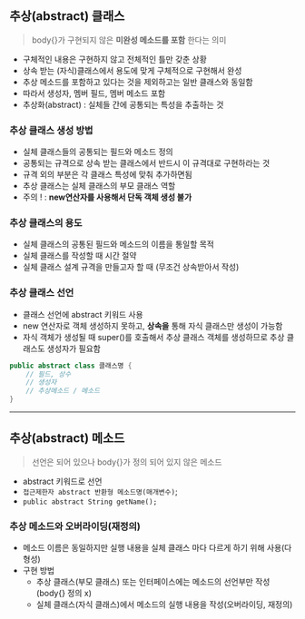 
## 추상(abstract) 클래스

> body{}가 구현되지 않은 **미완성 메소드를 포함** 한다는 의미

- 구체적인 내용은 구현하지 않고 전체적인 틀만 갖춘 상황
- 상속 받는 (자식)클래스에서 용도에 맞게 구체적으로 구현해서 완성
- 추상 메소드를 포함하고 있다는 것을 제외하고는 일반 클래스와 동일함
- 따라서 생성자, 멤버 필드, 멤버 메소드 포함
- 추상화(abstract) : 실체들 간에 공통되는 특성을 추출하는 것

### 추상 클래스 생성 방법

-  실체 클래스들의 공통되는 필드와 메소드 정의
  - 공통되는 규격으로 상속 받는 클래스에서 반드시 이 규격대로 구현하라는 것
  - 규격 외의 부분은 각 클래스 특성에 맞춰 추가하면됨
- 추상 클래스는 실체 클래스의 부모 클래스 역할
- 주의 ! : **new연산자를 사용해서 단독 객체 생성 불가**

### 추상 클래스의 용도

- 실체 클래스의 공통된 필드와 메소드의 이름을 통일할 목적
- 실체 클래스를 작성할 때 시간  절약
- 실체 클래스 설계 규격을 만들고자 할 때 (무조건 상속받아서 작성)

### 추상 클래스 선언

- 클래스 선언에 abstract 키워드 사용
- new 연산자로 객체 생성하지 못하고, **상속을** 통해 자식 클래스만 생성이 가능함
- 자식 객체가 생성될 때 super()를 호출해서 추상 클래스 객체를 생성하므로 추상 클래스도 생성자가 필요함

```java
public abstract class 클래스명 {
    // 필드, 상수
    // 생성자
    // 추상메소드 / 메소드
}
```



------



## 추상(abstract) 메소드

> 선언은 되어 있으나 body{}가 정의 되어 있지 않은 메소드

- abstract 키워드로 선언
- `접근제한자 abstract 반환형 메소드명(매개변수)`;
- `public abstract String getName();`

### 추상 메소드와 오버라이딩(재정의)

- 메소드 이름은 동일하지만 실행 내용을 실체 클래스 마다 다르게 하기 위해 사용(다형성)
- 구현 방법
  - 추상 클래스(부모 클래스) 또는 인터페이스에는 메소드의 선언부만 작성(body{} 정의 x)
  - 실체 클래스(자식 클래스)에서 메소드의 실행 내용을 작성(오버라이딩, 재정의)

